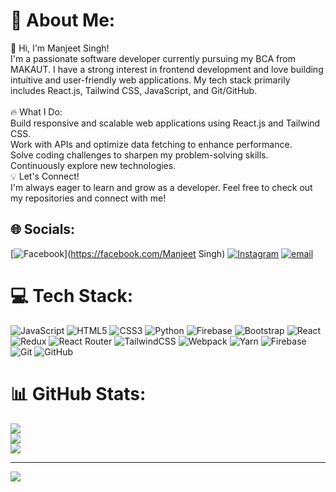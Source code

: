 # 💫 About Me:
👋 Hi, I'm Manjeet Singh!<br>I'm a passionate software developer currently pursuing my BCA from MAKAUT. I have a strong interest in frontend development and love building intuitive and user-friendly web applications. My tech stack primarily includes React.js, Tailwind CSS, JavaScript, and Git/GitHub.<br><br>🔥 What I Do:<br>Build responsive and scalable web applications using React.js and Tailwind CSS.<br>Work with APIs and optimize data fetching to enhance performance.<br>Solve coding challenges to sharpen my problem-solving skills.<br>Continuously explore new technologies.<br>💡 Let's Connect!<br>I'm always eager to learn and grow as a developer. Feel free to check out my repositories and connect with me!


## 🌐 Socials:
[![Facebook](https://img.shields.io/badge/Facebook-%231877F2.svg?logo=Facebook&logoColor=white)](https://facebook.com/Manjeet Singh) [![Instagram](https://img.shields.io/badge/Instagram-%23E4405F.svg?logo=Instagram&logoColor=white)](https://instagram.com/mnjt_001) [![email](https://img.shields.io/badge/Email-D14836?logo=gmail&logoColor=white)](mailto:manjeetsingh.makaut@gmail.com) 

# 💻 Tech Stack:
![JavaScript](https://img.shields.io/badge/javascript-%23323330.svg?style=for-the-badge&logo=javascript&logoColor=%23F7DF1E) ![HTML5](https://img.shields.io/badge/html5-%23E34F26.svg?style=for-the-badge&logo=html5&logoColor=white) ![CSS3](https://img.shields.io/badge/css3-%231572B6.svg?style=for-the-badge&logo=css3&logoColor=white) ![Python](https://img.shields.io/badge/python-3670A0?style=for-the-badge&logo=python&logoColor=ffdd54) ![Firebase](https://img.shields.io/badge/firebase-%23039BE5.svg?style=for-the-badge&logo=firebase) ![Bootstrap](https://img.shields.io/badge/bootstrap-%238511FA.svg?style=for-the-badge&logo=bootstrap&logoColor=white) ![React](https://img.shields.io/badge/react-%2320232a.svg?style=for-the-badge&logo=react&logoColor=%2361DAFB) ![Redux](https://img.shields.io/badge/redux-%23593d88.svg?style=for-the-badge&logo=redux&logoColor=white) ![React Router](https://img.shields.io/badge/React_Router-CA4245?style=for-the-badge&logo=react-router&logoColor=white) ![TailwindCSS](https://img.shields.io/badge/tailwindcss-%2338B2AC.svg?style=for-the-badge&logo=tailwind-css&logoColor=white) ![Webpack](https://img.shields.io/badge/webpack-%238DD6F9.svg?style=for-the-badge&logo=webpack&logoColor=black) ![Yarn](https://img.shields.io/badge/yarn-%232C8EBB.svg?style=for-the-badge&logo=yarn&logoColor=white) ![Firebase](https://img.shields.io/badge/firebase-a08021?style=for-the-badge&logo=firebase&logoColor=ffcd34) ![Git](https://img.shields.io/badge/git-%23F05033.svg?style=for-the-badge&logo=git&logoColor=white) ![GitHub](https://img.shields.io/badge/github-%23121011.svg?style=for-the-badge&logo=github&logoColor=white)
# 📊 GitHub Stats:
![](https://github-readme-stats.vercel.app/api?username=manjeetSinghMakaut&theme=dark&hide_border=false&include_all_commits=false&count_private=false)<br/>
![](https://github-readme-streak-stats.herokuapp.com/?user=manjeetSinghMakaut&theme=dark&hide_border=false)<br/>
![](https://github-readme-stats.vercel.app/api/top-langs/?username=manjeetSinghMakaut&theme=dark&hide_border=false&include_all_commits=false&count_private=false&layout=compact)

---
[![](https://visitcount.itsvg.in/api?id=manjeetSinghMakaut&icon=0&color=0)](https://visitcount.itsvg.in)

<!-- Proudly created with GPRM ( https://gprm.itsvg.in ) -->